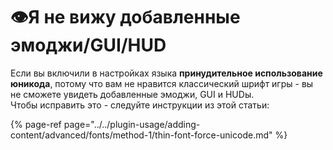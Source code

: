 # 👁Я не вижу добавленные эмоджи/GUI/HUD

Если вы включили в настройках языка **принудительное использование юникода**, потому что вам не нравится классический шрифт игры - вы не сможете увидеть добавленные эмоджи, GUI и HUDы.  
Чтобы исправить это - следуйте инструкции из этой статьи:

{% page-ref page="../../plugin-usage/adding-content/advanced/fonts/method-1/thin-font-force-unicode.md" %}

